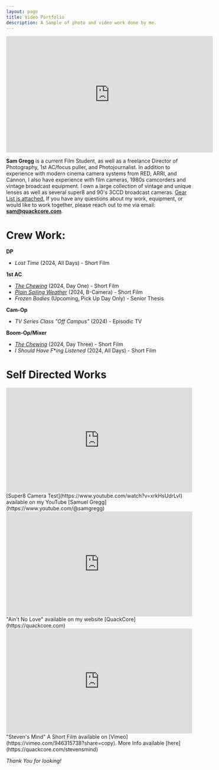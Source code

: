 ```yaml
---
layout: page
title: Video Portfolio
description: A Sample of photo and video work done by me.
---
```


<iframe width="560" height="315" src="https://www.youtube.com/embed/sjfrFf8CXCE?si=ELtnZLj92jwZGObN" title="YouTube video player" frameborder="0" allow="accelerometer; autoplay; clipboard-write; encrypted-media; gyroscope; picture-in-picture; web-share" allowfullscreen></iframe>

**Sam Gregg** is a current Film Student, as well as a freelance Director of Photography, 1st AC/focus puller, and Photojournalist. In addition to experience with modern cinema camera systems from RED, ARRI, and Cannon, I also have experience with film cameras, 1980s camcorders and vintage broadcast equipment. I own a large collection of vintage and unique lenses as well as several super8 and 90's 3CCD broadcast cameras. [Gear List is attached.](https://docs.google.com/document/d/1uJ9pmbqwla07XqOVKpPNCc3UcMvHipev543l-ObF4Yg/edit?usp=sharing) If you have any questions about my work, equipment, or would like to work together, please reach out to me via email: **sam@quackcore.com**.

# Crew Work:

**DP** 
+ *Lost Time* (2024, All Days) - Short Film

**1st AC**
 + *[The Chewing](https://www.youtube.com/watch?v=y0CZ4Dg4rKU&t=426s)* (2024, Day One) - Short Film
 + *[Plain Sailing Weather](https://www.youtube.com/watch?v=MauyWK1eim0)* (2024, B-Camera) - Short Film
 + *Frozen Bodies* (Upcoming, Pick Up Day Only) - Senior Thesis

**Cam-Op**
 + *TV Series Class "Off Campus"* (2024) - Episodic TV

**Boom-Op/Mixer**
 + *[The Chewing](https://www.youtube.com/watch?v=y0CZ4Dg4rKU&t=426s)* (2024, Day Three) - Short Film
 + *I Should Have F***ing Listened* (2024, All Days) - Short Film

# Self Directed Works
<div style="padding:56.25% 0 0 0;position:relative;"><iframe src="https://player.vimeo.com/video/880624289?badge=0&amp;autopause=0&amp;quality_selector=1&amp;player_id=0&amp;app_id=58479" frameborder="0" allow="autoplay; fullscreen; picture-in-picture" style="position:absolute;top:0;left:0;width:100%;height:100%;" title="Super8 Minolta XL400 Test Reel"></iframe></div><script src="https://player.vimeo.com/api/player.js"></script>
[Super8 Camera Test](https://www.youtube.com/watch?v=xrkHsUdrLvI) available on my YouTube [Samuel Gregg](https://www.youtube.com/@samgregg)

<div style="padding:56.25% 0 0 0;position:relative;"><iframe src="https://player.vimeo.com/video/880626168?badge=0&amp;autopause=0&amp;quality_selector=1&amp;player_id=0&amp;app_id=58479" frameborder="0" allow="autoplay; fullscreen; picture-in-picture" style="position:absolute;top:0;left:0;width:100%;height:100%;" title="Ain't No Love"></iframe></div><script src="https://player.vimeo.com/api/player.js"></script>
"Ain't No Love" available on my website [QuackCore](https://quackcore.com)

<div style="padding:56.25% 0 0 0;position:relative;"><iframe src="https://player.vimeo.com/video/946315738?badge=0&amp;autopause=0&amp;player_id=0&amp;app_id=58479" frameborder="0" allow="autoplay; fullscreen; picture-in-picture; clipboard-write" style="position:absolute;top:0;left:0;width:100%;height:100%;" title="Steven's Mind"></iframe></div><script src="https://player.vimeo.com/api/player.js"></script>
"Steven's Mind" A Short Film available on [Vimeo](https://vimeo.com/946315738?share=copy). More Info available [here](https://quackcore.com/stevensmind)

*Thank You for looking!*
